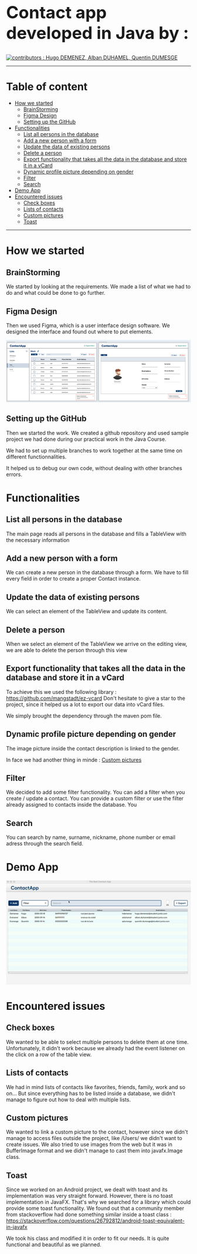 
<h1 style='font-weight:bold;font-size:46px;'>Contact app developed in Java by :</h1>

<a href = "https://github.com/hugodemenez/ContactApp/graphs/contributors">
  <img src = "https://contrib.rocks/image?repo=hugodemenez/ContactApp" alt="contributors : Hugo DEMENEZ, Alban DUHAMEL, Quentin DUMESGE"/>
</a>

<br>

***

<h1>Table of content </h1>


- [How we started](#how-we-started)
  - [BrainStorming](#brainstorming)
  - [Figma Design](#figma-design)
  - [Setting up the GitHub](#setting-up-the-github)
- [Functionalities](#functionalities)
  - [List all persons in the database](#list-all-persons-in-the-database)
  - [Add a new person with a form](#add-a-new-person-with-a-form)
  - [Update the data of existing persons](#update-the-data-of-existing-persons)
  - [Delete a person](#delete-a-person)
  - [Export functionality that takes all the data in the database and store it in a vCard](#export-functionality-that-takes-all-the-data-in-the-database-and-store-it-in-a-vcard)
  - [Dynamic profile picture depending on gender](#dynamic-profile-picture-depending-on-gender)
  - [Filter](#filter)
  - [Search](#search)
- [Demo App](#demo-app)
- [Encountered issues](#encountered-issues)
  - [Check boxes](#check-boxes)
  - [Lists of contacts](#lists-of-contacts)
  - [Custom pictures](#custom-pictures)
  - [Toast](#toast)

***

# How we started

## BrainStorming

We started by looking at the requirements.
We made a list of what we had to do and what could be done to go further.


## Figma Design

Then we used Figma, which is a user interface design software.
We designed the interface and found out where to put elements.

<a href = "/assets/figmaDesign.png">
  <img src ="/assets/figmaDesign.png"  alt="Figma Interface Design"/>
</a>


## Setting up the GitHub

Then we started the work.
We created a github repository and used sample project we had done during our practical work in the Java Course.

We had to set up multiple branches to work together at the same time on different functionnalities.

It helped us to debug our own code, without dealing with other branches errors.


# Functionalities
## List all persons in the database
The main page reads all persons in the database and fills a TableView with the necessary information


## Add a new person with a form
We can create a new person in the database through a form. We have to fill every field in order to create a proper Contact instance.

## Update the data of existing persons
We can select an element of the TableView and update its content.

## Delete a person
When we select an element of the TableView we arrive on the editing view, we are able to delete the person through this view

## Export functionality that takes all the data in the database and store it in a vCard
To achieve this we used the following library : https://github.com/mangstadt/ez-vcard
Don't hesitate to give a star to the project, since it helped us a lot to export our data into vCard files.

We simply brought the dependency through the maven pom file.

## Dynamic profile picture depending on gender
The image picture inside the contact description is linked to the gender.

In face we had another thing in minde : [Custom pictures](#custom-pictures)

## Filter

We decided to add some filter functionality. You can add a filter when you create / update a contact. You can provide a custom filter or use the filter already assigned to contacts inside the database. You

## Search

You can search by name, surname, nickname, phone number or email adress through the search field.

# Demo App 
<a href = "/assets/DemoApp.gif">
  <img src ="/assets/DemoApp.gif" alt="Demo Gif"/>
</a>

# Encountered issues

## Check boxes

We wanted to be able to select multiple persons to delete them at one time. 
Unfortunately, it didn't work because we already had the event listener on the click on a row of the table view.

## Lists of contacts

We had in mind lists of contacts like favorites, friends, family, work and so on...
But since everything has to be listed inside a database, we didn't manage to figure out how to deal with multiple lists.

## Custom pictures

We wanted to link a custom picture to the contact, however since we didn't manage to access files outside the project, like /Users/
we didn't want to create issues. We also tried to use images from the web but it was in BufferImage format and we didn't manage to cast them into javafx.Image class.

## Toast

Since we worked on an Android project, we dealt with toast and its implementation was very straight forward. However, there is no toast implementation in JavaFX. That's why we searched for a library which could provide some toast functionality.
We found out that a community member from stackoverflow had done something similar inside a toast class : https://stackoverflow.com/questions/26792812/android-toast-equivalent-in-javafx

We took his class and modified it in order to fit our needs. It is quite functional and beautiful as we planned.

